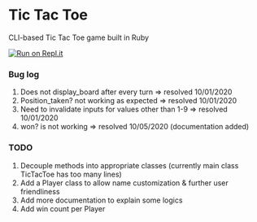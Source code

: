 # Tic Tac Toe
CLI-based Tic Tac Toe game built in Ruby

[![Run on Repl.it](https://repl.it/badge/github/fusakoo/tic-tac-toe)](https://repl.it/github/fusakoo/tic-tac-toe)

### Bug log
1. Does not display_board after every turn => resolved 10/01/2020
2. Position_taken? not working as expected => resolved 10/01/2020
3. Need to invalidate inputs for values other than 1-9 => resolved 10/01/2020
4. won? is not working => resolved 10/05/2020 (documentation added)


### TODO
1. Decouple methods into appropriate classes (currently main class TicTacToe has too many lines)
2. Add a Player class to allow name customization & further user friendliness
3. Add more documentation to explain some logics
4. Add win count per Player
